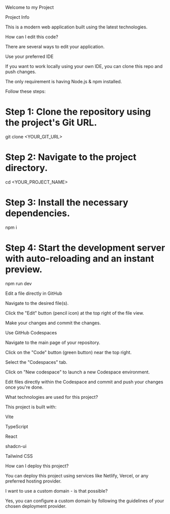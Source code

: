 Welcome to my Project

Project Info

This is a modern web application built using the latest technologies.

How can I edit this code?

There are several ways to edit your application.

Use your preferred IDE

If you want to work locally using your own IDE, you can clone this repo and push changes.

The only requirement is having Node.js & npm installed.

Follow these steps:

# Step 1: Clone the repository using the project's Git URL.
git clone <YOUR_GIT_URL>

# Step 2: Navigate to the project directory.
cd <YOUR_PROJECT_NAME>

# Step 3: Install the necessary dependencies.
npm i

# Step 4: Start the development server with auto-reloading and an instant preview.
npm run dev

Edit a file directly in GitHub

Navigate to the desired file(s).

Click the "Edit" button (pencil icon) at the top right of the file view.

Make your changes and commit the changes.

Use GitHub Codespaces

Navigate to the main page of your repository.

Click on the "Code" button (green button) near the top right.

Select the "Codespaces" tab.

Click on "New codespace" to launch a new Codespace environment.

Edit files directly within the Codespace and commit and push your changes once you're done.

What technologies are used for this project?

This project is built with:

Vite

TypeScript

React

shadcn-ui

Tailwind CSS

How can I deploy this project?

You can deploy this project using services like Netlify, Vercel, or any preferred hosting provider.

I want to use a custom domain - is that possible?

Yes, you can configure a custom domain by following the guidelines of your chosen deployment provider.


